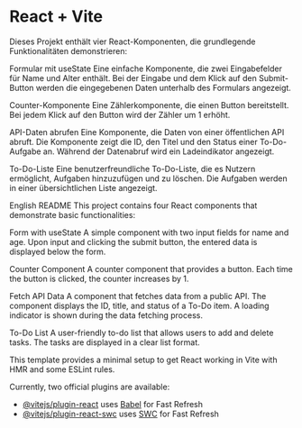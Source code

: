 # React + Vite

Dieses Projekt enthält vier React-Komponenten, die grundlegende Funktionalitäten demonstrieren:

Formular mit useState
Eine einfache Komponente, die zwei Eingabefelder für Name und Alter enthält. Bei der Eingabe und dem Klick auf den Submit-Button werden die eingegebenen Daten unterhalb des Formulars angezeigt.

Counter-Komponente
Eine Zählerkomponente, die einen Button bereitstellt. Bei jedem Klick auf den Button wird der Zähler um 1 erhöht.

API-Daten abrufen
Eine Komponente, die Daten von einer öffentlichen API abruft. Die Komponente zeigt die ID, den Titel und den Status einer To-Do-Aufgabe an. Während der Datenabruf wird ein Ladeindikator angezeigt.

To-Do-Liste
Eine benutzerfreundliche To-Do-Liste, die es Nutzern ermöglicht, Aufgaben hinzuzufügen und zu löschen. Die Aufgaben werden in einer übersichtlichen Liste angezeigt.

English
README
This project contains four React components that demonstrate basic functionalities:

Form with useState
A simple component with two input fields for name and age. Upon input and clicking the submit button, the entered data is displayed below the form.

Counter Component
A counter component that provides a button. Each time the button is clicked, the counter increases by 1.

Fetch API Data
A component that fetches data from a public API. The component displays the ID, title, and status of a To-Do item. A loading indicator is shown during the data fetching process.

To-Do List
A user-friendly to-do list that allows users to add and delete tasks. The tasks are displayed in a clear list format.

This template provides a minimal setup to get React working in Vite with HMR and some ESLint rules.

Currently, two official plugins are available:

- [@vitejs/plugin-react](https://github.com/vitejs/vite-plugin-react/blob/main/packages/plugin-react/README.md) uses [Babel](https://babeljs.io/) for Fast Refresh
- [@vitejs/plugin-react-swc](https://github.com/vitejs/vite-plugin-react-swc) uses [SWC](https://swc.rs/) for Fast Refresh
